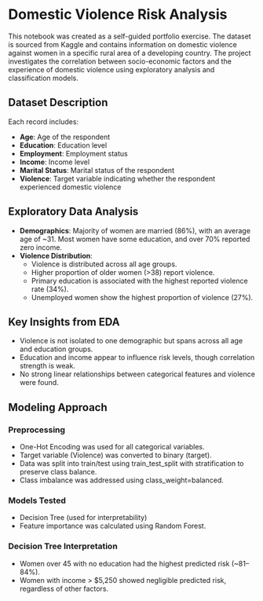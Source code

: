# Domestic Violence Risk Analysis

This notebook was created as a self-guided portfolio exercise. The dataset is sourced from Kaggle and contains information on domestic violence against women in a specific rural area of a developing country. The project investigates the correlation between socio-economic factors and the experience of domestic violence using exploratory analysis and classification models.

## Dataset Description

Each record includes:

- **Age**: Age of the respondent
- **Education**: Education level
- **Employment**: Employment status
- **Income**: Income level
- **Marital Status**: Marital status of the respondent
- **Violence**: Target variable indicating whether the respondent experienced domestic violence

## Exploratory Data Analysis

- **Demographics**: Majority of women are married (86%), with an average age of ~31. Most women have some education, and over 70% reported zero income.
- **Violence Distribution**:
  - Violence is distributed across all age groups.
  - Higher proportion of older women (>38) report violence.
  - Primary education is associated with the highest reported violence rate (34%).
  - Unemployed women show the highest proportion of violence (27%).

## Key Insights from EDA

- Violence is not isolated to one demographic but spans across all age and education groups.
- Education and income appear to influence risk levels, though correlation strength is weak.
- No strong linear relationships between categorical features and violence were found.

## Modeling Approach

### Preprocessing

- One-Hot Encoding was used for all categorical variables.
- Target variable (Violence) was converted to binary (target).
- Data was split into train/test using train_test_split with stratification to preserve class balance.
- Class imbalance was addressed using class_weight=balanced.

### Models Tested

- Decision Tree (used for interpretability)
- Feature importance was calculated using Random Forest.

### Decision Tree Interpretation

- Women over 45 with no education had the highest predicted risk (~81–84%).
- Women with income > $5,250 showed negligible predicted risk, regardless of other factors.

